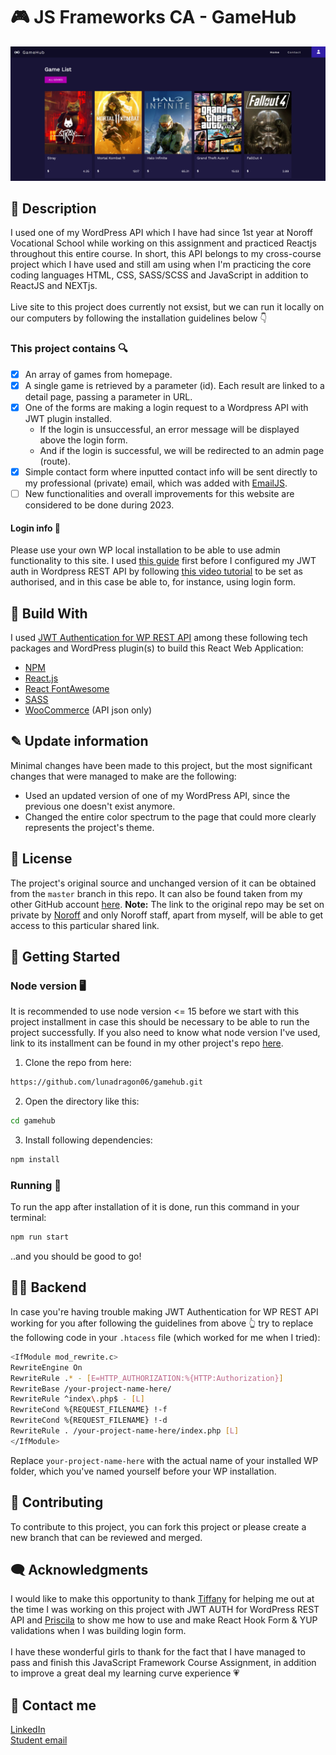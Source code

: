 # 🎮 JS Frameworks CA - GameHub 
<img src="src/assets/screenshot.png" alt="GameHub website mockup.">

## 📜 Description
I used one of my WordPress API which I have had since 1st year at Noroff Vocational School while working on this assignment and practiced Reactjs throughout this entire course. In short, this API belongs to my cross-course project which I have used and still am using when I'm practicing the core coding languages HTML, CSS, SASS/SCSS and JavaScript in addition to ReactJS and NEXTjs. 
<br>
<br>
Live site to this project does currently not exsist, but we can run it locally on our computers by following the installation guidelines below 👇
### This project contains 🔍
- [x] An array of games from homepage. 
- [x] A single game is retrieved by a parameter (id). Each result are linked to a detail page, passing a parameter in URL. 
- [x] One of the forms are making a login request to a Wordpress API with JWT plugin installed.
  - If the login is unsuccessful, an error message will be displayed above the login form. 
  - And if the login is successful, we will be redirected to an admin page (route).
- [x] Simple contact form where inputted contact info will be sent directly to my professional (private) email, which was added with [EmailJS](https://blog.openreplay.com/sending-emails-from-react-with-emailjs/).
- [ ] New functionalities and overall improvements for this website are considered to be done during 2023.
#### Login info 🔐
Please use your own WP local installation to be able to use admin functionality to this site. I used [this guide](https://themeisle.com/blog/install-xampp-and-wordpress-locally/) first before I configured my JWT auth in Wordpress REST API by following [this video tutorial](https://vimeo.com/520281229/d3f527f43e) to be set as authorised, and in this case be able to, for instance, using login form. 
## 🔧 Build With
I used [JWT Authentication for WP REST API](https://wordpress.org/plugins/jwt-authentication-for-wp-rest-api/) among these following tech packages and WordPress plugin(s) to build this React Web Application:
- [NPM](https://www.npmjs.com/)
- [React.js](https://reactjs.org/)
- [React FontAwesome](https://fontawesome.com/v5/docs/web/use-with/react)
- [SASS](https://sass-lang.com/)
- [WooCommerce](https://wordpress.org/plugins/woocommerce/) (API json only) 
## ✎ Update information 
Minimal changes have been made to this project, but the most significant changes that were managed to make are the following:
+ Used an updated version of one of my WordPress API, since the previous one doesn't exist anymore. 
+ Changed the entire color spectrum to the page that could more clearly represents the project's theme. 
## 🏅 License
The project's original source and unchanged version of it can be obtained from the ``master`` branch in this repo. It can also be found taken from my other GitHub account [here](https://github.com/Noroff-FEU-Assignments/js-frameworks-course-assignment-LunaDragon666). <b>Note:</b> The link to the original repo may be set on private by [Noroff](https://github.com/Noroff-FEU-Assignments/) and only Noroff staff, apart from myself, will be able to get access to this particular shared link. 
## 🚀 Getting Started
### Node version 🖥️
It is recommended to use node version <= 15 before we start with this project installment in case this should be necessary to be able to run the project successfully. If you also need to know what node version I've used, link to its installment can be found in my other project's repo [here](https://github.com/lunadragon06/torfs-art-gallery/tree/master). 
1. Clone the repo from here:
```bash
https://github.com/lunadragon06/gamehub.git
```
2. Open the directory like this:
```bash
cd gamehub
```
3. Install following dependencies:
```bash
npm install
```
### Running 🌠
To run the app after installation of it is done, run this command in your terminal:
```bash
npm run start
```
..and you should be good to go!
## 👩‍💻 Backend
In case you're having trouble making JWT Authentication for WP REST API working for you after following the guidelines from above 👆 try to replace the following code in your ``.htacess`` file (which worked for me when I tried): 
```bash
<IfModule mod_rewrite.c>
RewriteEngine On
RewriteRule .* - [E=HTTP_AUTHORIZATION:%{HTTP:Authorization}]
RewriteBase /your-project-name-here/
RewriteRule ^index\.php$ - [L]
RewriteCond %{REQUEST_FILENAME} !-f
RewriteCond %{REQUEST_FILENAME} !-d
RewriteRule . /your-project-name-here/index.php [L]
</IfModule>
```
Replace ``your-project-name-here`` with the actual name of your installed WP folder, which you've named yourself before your WP installation. 
## 🔗 Contributing
To contribute to this project, you can fork this project or please create a new branch that can be reviewed and merged. 
## 🗨️ Acknowledgments
I would like to make this opportunity to thank [Tiffany](https://www.github.com/utvaer) for helping me out at the time I was working on this project with JWT AUTH for WordPress REST API and [Priscila](https://www.github.com/pkderlam87) to show me how to use and make React Hook Form & YUP validations when I was building login form.
<br>
<br>
I have these wonderful girls to thank for the fact that I have managed to pass and finish this JavaScript Framework Course Assignment, in addition to improve a great deal my learning curve experience 💗
## 🤙 Contact me
[LinkedIn](https://www.linkedin.com/in/monika-lie/)
<br>
[Student email](mailto:monlie16236@stud.noroff.no) 
<br><br>
